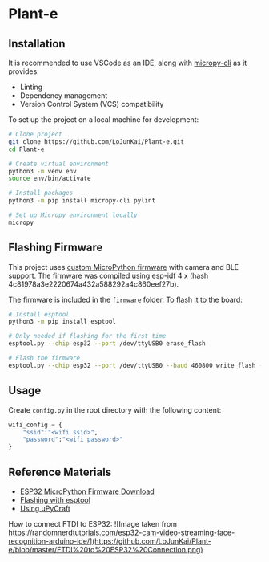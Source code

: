 # Plant-e

## Installation

It is recommended to use VSCode as an IDE, along with [micropy-cli](https://github.com/BradenM/micropy-cli) as it provides:

* Linting
* Dependency management
* Version Control System (VCS) compatibility

To set up the project on a local machine for development:

```bash
# Clone project
git clone https://github.com/LoJunKai/Plant-e.git
cd Plant-e

# Create virtual environment
python3 -m venv env
source env/bin/activate

# Install packages
python3 -m pip install micropy-cli pylint

# Set up Micropy environment locally
micropy
```

## Flashing Firmware

This project uses [custom MicroPython firmware](https://github.com/melvinkokxw/micropython) with camera and BLE support. The firmware was compiled using esp-idf 4.x (hash 4c81978a3e2220674a432a588292a4c860eef27b).

The firmware is included in the `firmware` folder. To flash it to the board:

```bash
# Install esptool
python3 -m pip install esptool

# Only needed if flashing for the first time
esptool.py --chip esp32 --port /dev/ttyUSB0 erase_flash

# Flash the firmware
esptool.py --chip esp32 --port /dev/ttyUSB0 --baud 460800 write_flash -z 0x1000 micropython_3a9d948_esp32_idf4.x_ble_camera.bin
```

## Usage

Create `config.py` in the root directory with the following content:

```python
wifi_config = {
    "ssid":"<wifi ssid>",
    "password":"<wifi password>"
}
```

## Reference Materials

- [ESP32 MicroPython Firmware Download](https://micropython.org/download/esp32/)
- [Flashing with esptool](https://randomnerdtutorials.com/flashing-micropython-firmware-esptool-py-esp32-esp8266/)
- [Using uPyCraft](https://randomnerdtutorials.com/getting-started-micropython-esp32-esp8266/)

How to connect FTDI to ESP32:
![Image taken from https://randomnerdtutorials.com/esp32-cam-video-streaming-face-recognition-arduino-ide/](https://github.com/LoJunKai/Plant-e/blob/master/FTDI%20to%20ESP32%20Connection.png)

